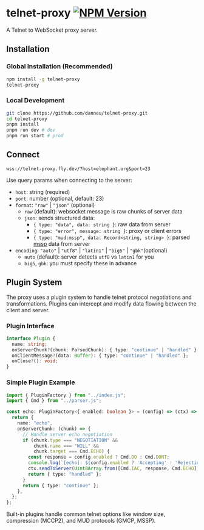 # telnet-proxy [![NPM Version](https://img.shields.io/npm/v/telnet-proxy)](https://www.npmjs.com/package/telnet-proxy)

A Telnet to WebSocket proxy server.

## Installation

### Global Installation (Recommended)

```sh
npm install -g telnet-proxy
telnet-proxy
```

### Local Development

```sh
git clone https://github.com/danneu/telnet-proxy.git
cd telnet-proxy
pnpm install
pnpm run dev # dev
pnpm run start # prod
```

## Connect

```
wss://telnet-proxy.fly.dev/?host=elephant.org&port=23
```

Use query params when connecting to the server:

- `host`: string (required)
- `port`: number (optional, default: 23)
- `format`: `"raw"` | `"json"` (optional)
  - `raw` (default): websocket message is raw chunks of server data
  - `json`: sends structured data:
    - `{ type: "data", data: string }`: raw data from server
    - `{ type: "error", message: string }`: proxy or client errors
    - `{ type: "mud:mssp", data: Record<string, string> }`: parsed [mssp](https://tintin.mudhalla.net/protocols/mssp/) data from server
- `encoding`: `"auto"` | `"utf8"` | `"latin1"` | `"big5"` | `"gbk"`(optional)
  - `auto` (default): server detects `utf8` vs `latin1` for you
  - `big5`, `gbk`: you must specify these in advance

## Plugin System

The proxy uses a plugin system to handle telnet protocol negotiations and transformations. Plugins can intercept and modify data flowing between the client and server.

### Plugin Interface

```typescript
interface Plugin {
  name: string;
  onServerChunk?(chunk: ParsedChunk): { type: "continue" | "handled" };
  onClientMessage?(data: Buffer): { type: "continue" | "handled" };
  onClose?(): void;
}
```

### Simple Plugin Example

```typescript
import { PluginFactory } from "../index.js";
import { Cmd } from "../parser.js";

const echo: PluginFactory<{ enabled: boolean }> = (config) => (ctx) => {
  return {
    name: "echo",
    onServerChunk: (chunk) => {
      // Handle server echo negotiation
      if (chunk.type === "NEGOTIATION" && 
          chunk.name === "WILL" && 
          chunk.target === Cmd.ECHO) {
        const response = config.enabled ? Cmd.DO : Cmd.DONT;
        console.log(`[echo]: ${config.enabled ? 'Accepting' : 'Rejecting'} server echo`);
        ctx.sendToServer(Uint8Array.from([Cmd.IAC, response, Cmd.ECHO]));
        return { type: "handled" };
      }
      return { type: "continue" };
    },
  };
};
```

Built-in plugins handle common telnet options like window size, compression (MCCP2), and MUD protocols (GMCP, MSSP).
